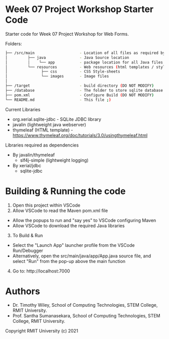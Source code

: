 # Week 07 Project Workshop Starter Code
Starter code for Week 07 Project Workshop for Web Forms.

Folders:
```bash
├── /src/main                    - Location of all files as required by MAVEN build
│         ├── java               - Java Source location
│         │    └── app           - package location for all Java files
│         └── resources          - Web resources (html templates / style sheets)
│               ├── css          - CSS Style-sheets
│               └── images       - Image files
│ 
├── /target                      - build directory (DO NOT MODIFY)
├── /database                    - The folder to store sqlite database files (*.db files)
├── pom.xml                      - Configure Build (DO NOT MODIFY)
└── README.md                    - This file ;)
```

Current Libraries
* org.xerial.sqlite-jdbc         - SQLite JDBC library
* javalin (lightweight java webserver)
* thymeleaf (HTML template) - https://www.thymeleaf.org/doc/tutorials/3.0/usingthymeleaf.html

Libraries required as dependencies
* By javalin/thymeleaf
   * slf4j-simple (lightweight logging)
* By xerial/jdbc
   * sqlite-jdbc

# Building & Running the code
1. Open this project within VSCode
2. Allow VSCode to read the Maven pom.xml file
 - Allow the popups to run and "say yes" to VSCode configuring Maven
 - Allow VSCode to download the required Java libraries
3. To Build & Run
 - Select the "Launch App" launcher profile from the VSCode Run/Debugger
 - Alternatively, open the src/main/java/app/App.java source file, and select "Run" from the pop-up above the main function
4. Go to: http://localhost:7000

# Authors
* Dr. Timothy Wiley, School of Computing Technologies, STEM College, RMIT University.
* Prof. Santha Sumanasekara, School of Computing Technologies, STEM College, RMIT University.

Copyright RMIT University (c) 2021
